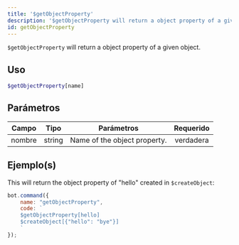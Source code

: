 ```yaml
---
title: '$getObjectProperty'
description: '$getObjectProperty will return a object property of a given object.'
id: getObjectProperty
---
```


`$getObjectProperty` will return a object property of a given object.

## Uso

```php
$getObjectProperty[name]
```

## Parámetros

| Campo  | Tipo   | Parámetros                   | Requerido |
| ------ | ------ | ---------------------------- |:---------:|
| nombre | string | Name of the object property. | verdadera |

## Ejemplo(s)

This will return the object property of "hello" created in `$createObject`:

```javascript
bot.command({
    name: "getObjectProperty",
    code: `
    $getObjectProperty[hello]
    $createObject[{"hello": "bye"}]
    `
});
```